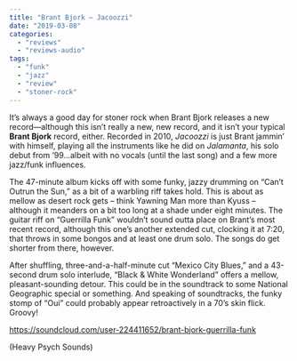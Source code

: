 ```yaml
---
title: "Brant Bjork – Jacoozzi"
date: "2019-03-08"
categories: 
  - "reviews"
  - "reviews-audio"
tags: 
  - "funk"
  - "jazz"
  - "review"
  - "stoner-rock"
---
```


It’s always a good day for stoner rock when Brant Bjork releases a new record—although this isn’t really a new, new record, and it isn’t your typical **Brant Bjork** record, either. Recorded in 2010, _Jacoozzi_ is just Brant jammin’ with himself, playing all the instruments like he did on _Jalamanta_, his solo debut from ’99…albeit with no vocals (until the last song) and a few more jazz/funk influences.

The 47-minute album kicks off with some funky, jazzy drumming on “Can’t Outrun the Sun,” as a bit of a warbling riff takes hold. This is about as mellow as desert rock gets – think Yawning Man more than Kyuss – although it meanders on a bit too long at a shade under eight minutes. The guitar riff on “Guerrilla Funk” wouldn’t sound outta place on Brant’s most recent record, although this one’s another extended cut, clocking it at 7:20, that throws in some bongos and at least one drum solo. The songs do get shorter from there, however.

After shuffling, three-and-a-half-minute cut “Mexico City Blues,” and a 43-second drum solo interlude, “Black & White Wonderland” offers a mellow, pleasant-sounding detour. This could be in the soundtrack to some National Geographic special or something. And speaking of soundtracks, the funky stomp of “Oui” could probably appear retroactively in a 70’s skin flick. Groovy!

https://soundcloud.com/user-224411652/brant-bjork-guerrilla-funk

(Heavy Psych Sounds)

